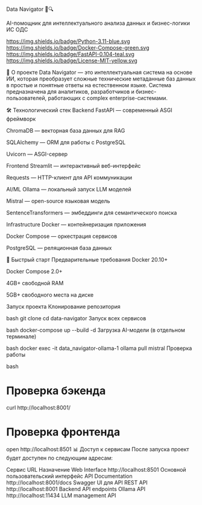 
Data Navigator 🧠🔍

AI-помощник для интеллектуального анализа данных и бизнес-логики ИС ОДС

https://img.shields.io/badge/Python-3.11-blue.svg
https://img.shields.io/badge/Docker-Compose-green.svg
https://img.shields.io/badge/FastAPI-0.104-teal.svg
https://img.shields.io/badge/License-MIT-yellow.svg

📖 О проекте
Data Navigator — это интеллектуальная система на основе ИИ, которая преобразует сложные технические метаданные баз данных в простые и понятные ответы на естественном языке. 
Система предназначена для аналитиков, разработчиков и бизнес-пользователей, работающих с complex enterprise-системами.


🛠️ Технологический стек
Backend
FastAPI — современный ASGI фреймворк

ChromaDB — векторная база данных для RAG

SQLAlchemy — ORM для работы с PostgreSQL

Uvicorn — ASGI-сервер

Frontend
Streamlit — интерактивный веб-интерфейс

Requests — HTTP-клиент для API коммуникации

AI/ML
Ollama — локальный запуск LLM моделей

Mistral — open-source языковая модель

SentenceTransformers — эмбеддинги для семантического поиска

Infrastructure
Docker — контейнеризация приложения

Docker Compose — оркестрация сервисов

PostgreSQL — реляционная база данных

🚀 Быстрый старт
Предварительные требования
Docker 20.10+

Docker Compose 2.0+

4GB+ свободной RAM

5GB+ свободного места на диске

Запуск проекта
Клонирование репозитория

bash
git clone <repository-url>
cd data-navigator
Запуск всех сервисов

bash
docker-compose up --build -d
Загрузка AI-модели (в отдельном терминале)

bash
docker exec -it data_navigator-ollama-1 ollama pull mistral
Проверка работы

bash
# Проверка бэкенда
curl http://localhost:8001/

# Проверка фронтенда
open http://localhost:8501
📊 Доступ к сервисам
После запуска проект будет доступен по следующим адресам:

Сервис	URL	Назначение
Web Interface	http://localhost:8501	Основной пользовательский интерфейс
API Documentation	http://localhost:8001/docs	Swagger UI для API
REST API	http://localhost:8001	Backend API endpoints
Ollama API	http://localhost:11434	LLM management API
